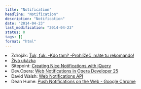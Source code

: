 ```yaml
---
title: "Notification"
headline: "Notification"
description: "Notification"
date: "2014-04-23"
last_modification: "2014-04-23"
status: 0
tags: []
format: "html"
---
```


<li>Zdroják: <a href="http://www.zdrojak.cz/clanky/tuk-tuk-prohlizec-mate-tu-rekomando/">Ťuk, ťuk. -Kdo tam? -Prohlížeč, máte tu rekomando!</a></li>

<li><a href="http://kod.djpw.cz/sbeb">Živá ukázka</a></li>

<li>Sitepoint: <a href="http://www.sitepoint.com/creating-nice-notifications-jquery/">Creating Nice Notifications with jQuery</a></li>
  
<li>Dev.Opera: <a href="https://dev.opera.com/blog/web-notifications-in-opera-developer-25/">Web Notifications in Opera Developer 25</a></li>

<li>David Walsh: <a href="http://davidwalsh.name/notifications-api">Web Notifications API</a></li>

<li>Dean Hume: <a href="http://deanhume.com/Home/BlogPost/push-notifications-on-the-web---google-chrome/10128">Push Notifications on the Web - Google Chrome</a></li>